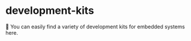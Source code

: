 # development-kits
:wrench: You can easily find a variety of development kits for embedded systems here.
